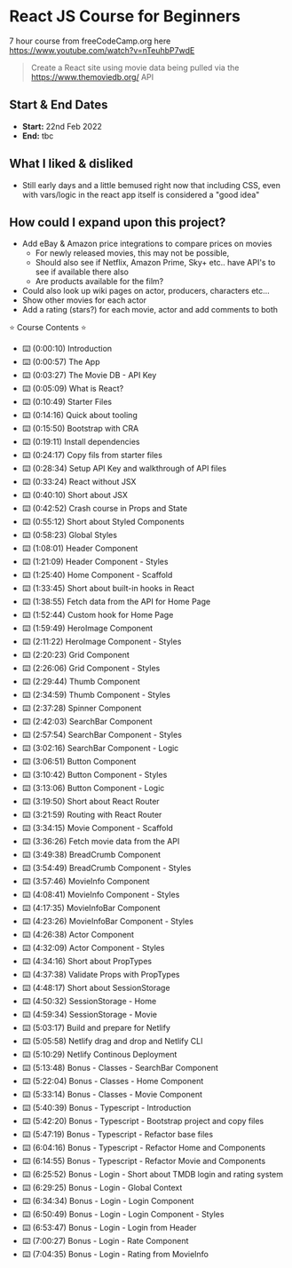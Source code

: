 # React JS Course for Beginners

7 hour course from freeCodeCamp.org here https://www.youtube.com/watch?v=nTeuhbP7wdE

> Create a React site using movie data being pulled via the https://www.themoviedb.org/ API 

## Start & End Dates
* **Start:** 22nd Feb 2022
* **End:** tbc 

## What I liked & disliked
* Still early days and a little bemused right now that including CSS, even with vars/logic in the react app itself is considered a "good idea"

## How could I expand upon this project?

* Add eBay & Amazon price integrations to compare prices on movies
  * For newly released movies, this may not be possible, 
  * Should also see if Netflix, Amazon Prime, Sky+ etc.. have API's to see if available there also
  * Are products available for the film?
* Could also look up wiki pages on actor, producers, characters etc...
* Show other movies for each actor
* Add a rating (stars?) for each movie, actor and add comments to both


⭐️ Course Contents ⭐️
* ⌨️ (0:00:10) Introduction
* ⌨️ (0:00:57) The App
* ⌨️ (0:03:27) The Movie DB - API Key
* ⌨️ (0:05:09) What is React? 
* ⌨️ (0:10:49) Starter Files
* ⌨️ (0:14:16) Quick about tooling
* ⌨️ (0:15:50) Bootstrap with CRA
* ⌨️ (0:19:11) Install dependencies
* ⌨️ (0:24:17) Copy fils from starter files
* ⌨️ (0:28:34) Setup API Key and walkthrough of API files
* ⌨️ (0:33:24) React without JSX
* ⌨️ (0:40:10) Short about JSX 
* ⌨️ (0:42:52) Crash course in Props and State
* ⌨️ (0:55:12) Short about Styled Components
* ⌨️ (0:58:23) Global Styles
* ⌨️ (1:08:01) Header Component
* ⌨️ (1:21:09) Header Component - Styles
* ⌨️ (1:25:40) Home Component - Scaffold
* ⌨️ (1:33:45) Short about built-in hooks in React
* ⌨️ (1:38:55) Fetch data from the API for Home Page
* ⌨️ (1:52:44) Custom hook for Home Page
* ⌨️ (1:59:49) HeroImage Component
* ⌨️ (2:11:22) HeroImage Component - Styles
* ⌨️ (2:20:23) Grid Component
* ⌨️ (2:26:06) Grid Component - Styles
* ⌨️ (2:29:44) Thumb Component
* ⌨️ (2:34:59) Thumb Component - Styles
* ⌨️ (2:37:28) Spinner Component
* ⌨️ (2:42:03) SearchBar Component
* ⌨️ (2:57:54) SearchBar Component - Styles
* ⌨️ (3:02:16) SearchBar Component - Logic
* ⌨️ (3:06:51) Button Component
* ⌨️ (3:10:42) Button Component - Styles
* ⌨️ (3:13:06) Button Component - Logic
* ⌨️ (3:19:50) Short about React Router
* ⌨️ (3:21:59) Routing with React Router
* ⌨️ (3:34:15) Movie Component - Scaffold
* ⌨️ (3:36:26) Fetch movie data from the API
* ⌨️ (3:49:38) BreadCrumb Component
* ⌨️ (3:54:49) BreadCrumb Component - Styles
* ⌨️ (3:57:46) MovieInfo Component
* ⌨️ (4:08:41) MovieInfo Component - Styles
* ⌨️ (4:17:35) MovieInfoBar Component
* ⌨️ (4:23:26) MovieInfoBar Component - Styles
* ⌨️ (4:26:38) Actor Component
* ⌨️ (4:32:09) Actor Component - Styles
* ⌨️ (4:34:16) Short about PropTypes
* ⌨️ (4:37:38) Validate Props with PropTypes
* ⌨️ (4:48:17) Short about SessionStorage
* ⌨️ (4:50:32) SessionStorage - Home
* ⌨️ (4:59:34) SessionStorage - Movie
* ⌨️ (5:03:17) Build and prepare for Netlify
* ⌨️ (5:05:58) Netlify drag and drop and Netlify CLI
* ⌨️ (5:10:29) Netlify Continous Deployment
* ⌨️ (5:13:48) Bonus - Classes - SearchBar Component
* ⌨️ (5:22:04) Bonus - Classes - Home Component
* ⌨️ (5:33:14) Bonus - Classes - Movie Component
* ⌨️ (5:40:39) Bonus - Typescript - Introduction
* ⌨️ (5:42:20) Bonus - Typescript - Bootstrap project and copy files
* ⌨️ (5:47:19) Bonus - Typescript - Refactor base files
* ⌨️ (6:04:16) Bonus - Typescript - Refactor Home and Components
* ⌨️ (6:14:55) Bonus - Typescript - Refactor Movie and Components
* ⌨️ (6:25:52) Bonus - Login - Short about TMDB login and rating system
* ⌨️ (6:29:25) Bonus - Login - Global Context
* ⌨️ (6:34:34) Bonus - Login - Login Component
* ⌨️ (6:50:49) Bonus - Login - Login Component - Styles
* ⌨️ (6:53:47) Bonus - Login - Login from Header
* ⌨️ (7:00:27) Bonus - Login - Rate Component
* ⌨️ (7:04:35) Bonus - Login - Rating from MovieInfo
